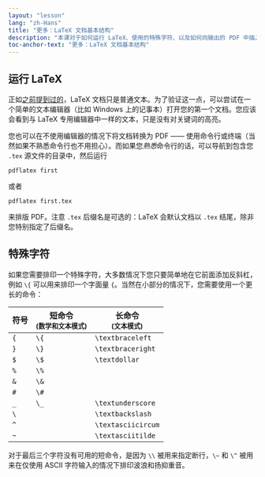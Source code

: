 ```yaml
---
layout: "lesson"
lang: "zh-Hans"
title: "更多：LaTeX 文档基本结构"
description: "本课对于如何运行 LaTeX、使用的特殊字符、以及如何向输出的 PDF 中插入特殊字符提供了更多的细节。"
toc-anchor-text: "更多：LaTeX 文档基本结构"
---
```


## 运行 LaTeX

正如[之前提到过的](lesson-02)，LaTeX 文档只是普通文本。为了验证这一点，可以尝试在一个简单的文本编辑器（比如 Windows 上的记事本）打开您的第一个文档。您应该会看到与 LaTeX 专用编辑器中一样的文本，只是没有对关键词的高亮。

您也可以在不使用编辑器的情况下将文档转换为 PDF —— 使用命令行或终端（当然如果不熟悉命令行也不用担心）。而如果您*熟悉*命令行的话，可以导航到包含您 `.tex` 源文件的目录中，然后运行

`pdflatex first`

或者

`pdflatex first.tex`

来排版 PDF。注意 `.tex` 后缀名是可选的：LaTeX 会默认文档以 `.tex` 结尾，除非您特别指定了后缀名。

## 特殊字符

如果您需要排印一个特殊字符，大多数情况下您只要简单地在它前面添加反斜杠，例如 `\{` 可以用来排印一个字面量 `{`。当然在小部分的情况下，您需要使用一个更长的命令：

| 符号 | 短命令 <br><small>(数学和文本模式)</small> | 长命令 <br><small>(文本模式)</small> |
| --- | --- | --- |
| `{`    | `\{`          | `\textbraceleft`  |
| `}`    | `\}`          | `\textbraceright` |
| `$`    | `\$`          | `\textdollar`     |
| `%`    | `\%`          |                   |
| `&`    | `\&`          |                   |
| `#`    | `\#`          |                   |
| `_`    | `\_`          | `\textunderscore` |
| ``\``  |               | `\textbackslash`  |
| `^`    |               | `\textasciicircum`|
| `~`    |               | `\textasciitilde` |

对于最后三个字符没有可用的短命令，是因为 `\\` 被用来指定断行，`\~` 和 `\^` 被用来在仅使用 ASCII 字符输入的情况下排印波浪和扬抑重音。